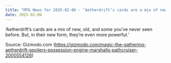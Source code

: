 ```yaml
---
title: "MTG News for 2025-02-06 - ‘Aetherdrift’s cards are a mix of new, old, and so..."
date: 2025-02-06
---
```


‘Aetherdrift’s cards are a mix of new, old, and some you’ve never seen before. But, in their new form, they’re even more powerful.’

Source: Gizmodo.com (https://gizmodo.com/magic-the-gathering-aetherdrift-spoilers-possession-engine-marshalls-pathcruiser-2000554126)
